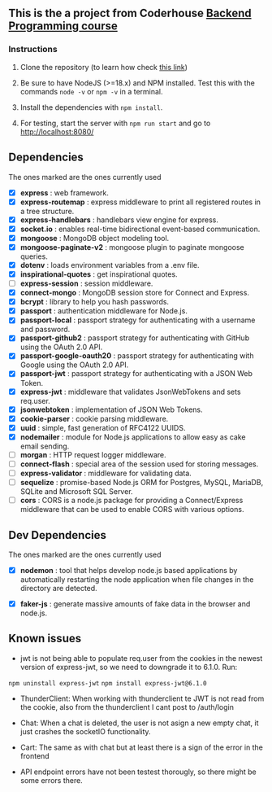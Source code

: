 ## This is the a project from Coderhouse [Backend Programming course ](http://https://www.coderhouse.es/online/programacion-backend "link")

### Instructions

1. Clone the repository (to learn how check [this link](https://docs.github.com/en/desktop/contributing-and-collaborating-using-github-desktop/adding-and-cloning-repositories/cloning-and-forking-repositories-from-github-desktop))

2. Be sure to have NodeJS (>=18.x) and NPM installed. Test this with the commands `node -v` or `npm -v` in a terminal.

3. Install the dependencies with `npm install`.

4. For testing, start the server with `npm run start` and go to [http://localhost:8080/](http://localhost:8080/)

## Dependencies

The ones marked are the ones currently used

- [x]  **express** : web framework.
- [x]  **express-routemap** : express middleware to print all registered routes in a tree structure.
- [x]  **express-handlebars** : handlebars view engine for express.
- [x]  **socket.io** : enables real-time bidirectional event-based communication.
- [x]  **mongoose** : MongoDB object modeling tool.
- [x]  **mongoose-paginate-v2** : mongoose plugin to paginate mongoose queries.
- [x]  **dotenv** : loads environment variables from a .env file.
- [x]  **inspirational-quotes** : get inspirational quotes.
- [ ]  **express-session** : session middleware.
- [x]  **connect-mongo** : MongoDB session store for Connect and Express.
- [x]  **bcrypt** : library to help you hash passwords.
- [x]  **passport** : authentication middleware for Node.js.
- [x]  **passport-local** : passport strategy for authenticating with a username and password.
- [x]  **passport-github2** : passport strategy for authenticating with GitHub using the OAuth 2.0 API.
- [x]  **passport-google-oauth20** : passport strategy for authenticating with Google using the OAuth 2.0 API.
- [x]  **passport-jwt** : passport strategy for authenticating with a JSON Web Token.
- [x]  **express-jwt** : middleware that validates JsonWebTokens and sets req.user.
- [x]  **jsonwebtoken** : implementation of JSON Web Tokens.
- [x]  **cookie-parser** : cookie parsing middleware.
- [x]  **uuid** : simple, fast generation of RFC4122 UUIDS.
- [x]  **nodemailer** : module for Node.js applications to allow easy as cake email sending.
- [ ]  **morgan** : HTTP request logger middleware.
- [ ]  **connect-flash** : special area of the session used for storing messages.
- [ ]  **express-validator** : middleware for validating data.
- [ ]  **sequelize** : promise-based Node.js ORM for Postgres, MySQL, MariaDB, SQLite and Microsoft SQL Server.
- [ ]  **cors** : CORS is a node.js package for providing a Connect/Express middleware that can be used to enable CORS with various options.

## Dev Dependencies

The ones marked are the ones currently used

- [x]  **nodemon** : tool that helps develop node.js based applications by automatically restarting the node application when file changes in the directory are detected.
- [x]  **faker-js** : generate massive amounts of fake data in the browser and node.js.



## Known issues

- jwt is not being able to populate req.user from the cookies in the newest version of express-jwt, so we need to downgrade it to 6.1.0. Run:

`npm uninstall express-jwt`
`npm install express-jwt@6.1.0`

- ThunderClient: When working with thunderclient te JWT is not read from the cookie, also from the thunderclient I cant post to /auth/login

- Chat: When a chat is deleted, the user is not asign a new empty chat, it just crashes the socketIO functionality.

- Cart: The same as with chat but at least there is a sign of the error in the frontend

- API endpoint errors have not been testest thorougly, so there might be some errors there.